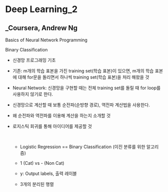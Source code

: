# Deep Learning_2

## _Coursera, Andrew Ng

Basics of Neural Network Programming

Binary Classification

- 신경망 프로그래밍 기초

- 기존: m개의 학습 표본을 가진 training set(학습 표본)이 있으면, m개의 학습 표본에 대해 for문을 돌리면서 하나씩 training set(학습 표본)을 처리 해왔을 것

- Neural Network: 신경망을 구현할 때는 전체 training set를 돌릴 때 for loop를 사용하지 않기로 한다.

- 신경망으로 계산할 때 보통 순전파(순방향 경로), 역전파 계산법을 사용한다.

- 왜 순전파와 역전파를 이용해 계산을 하는지 소개할 것

- 로지스틱 회귀를 통해 아이디어를 제공할 것

  <br>

  - Logistic Regression == Binary Classification (이진 분류를 위한 알고리즘)
  - 1 (Cat) vs - (Non Cat)

  - y: Output labels, 출력 레이블
  - 3개의 분리된 행렬

<br>

